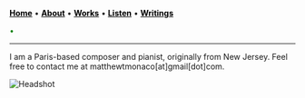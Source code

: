 <a href="/" style="color: black">**Home**</a> • <a href="/about" style="color: black">**About**</a> • <a href="/works" style="color: black">**Works**</a> • <a href="/listen" style="color: black">**Listen**</a> • <a href="/writings" style="color: black">**Writings**</a>

<a style="color: green"> • </a>

***

I am a Paris-based composer and pianist, originally from New Jersey. Feel free to contact me at matthewtmonaco[at]gmail[dot]com.

![Headshot](IMG_9929_0.jpg)
